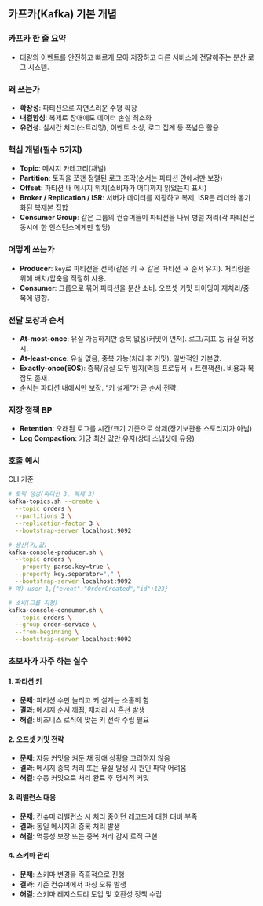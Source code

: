 ## 카프카(Kafka) 기본 개념

### 카프카 한 줄 요약

- 대량의 이벤트를 안전하고 빠르게 모아 저장하고 다른 서비스에 전달해주는 분산 로그 시스템.

### 왜 쓰는가

- **확장성**: 파티션으로 자연스러운 수평 확장
- **내결함성**: 복제로 장애에도 데이터 손실 최소화
- **유연성**: 실시간 처리(스트리밍), 이벤트 소싱, 로그 집계 등 폭넓은 활용

### 핵심 개념(필수 5가지)

- **Topic**: 메시지 카테고리(채널)
- **Partition**: 토픽을 쪼갠 정렬된 로그 조각(순서는 파티션 안에서만 보장)
- **Offset**: 파티션 내 메시지 위치(소비자가 어디까지 읽었는지 표시)
- **Broker / Replication / ISR**: 서버가 데이터를 저장하고 복제, ISR은 리더와 동기화된 복제본 집합
- **Consumer Group**: 같은 그룹의 컨슈머들이 파티션을 나눠 병렬 처리(각 파티션은 동시에 한 인스턴스에게만 할당)

### 어떻게 쓰는가

- **Producer**: `key`로 파티션을 선택(같은 키 → 같은 파티션 → 순서 유지). 처리량을 위해 배치/압축을 적절히 사용.
- **Consumer**: 그룹으로 묶어 파티션을 분산 소비. 오프셋 커밋 타이밍이 재처리/중복에 영향.

### 전달 보장과 순서

- **At-most-once**: 유실 가능하지만 중복 없음(커밋이 먼저). 로그/지표 등 유실 허용 시.
- **At-least-once**: 유실 없음, 중복 가능(처리 후 커밋). 일반적인 기본값.
- **Exactly-once(EOS)**: 중복/유실 모두 방지(멱등 프로듀서 + 트랜잭션). 비용과 복잡도 존재.
- 순서는 파티션 내에서만 보장. “키 설계”가 곧 순서 전략.

### 저장 정책 BP

- **Retention**: 오래된 로그를 시간/크기 기준으로 삭제(장기보관용 스토리지가 아님)
- **Log Compaction**: 키당 최신 값만 유지(상태 스냅샷에 유용)

### 호출 예시

CLI 기준

```bash
# 토픽 생성(파티션 3, 복제 3)
kafka-topics.sh --create \
  --topic orders \
  --partitions 3 \
  --replication-factor 3 \
  --bootstrap-server localhost:9092

# 생산(키,값)
kafka-console-producer.sh \
  --topic orders \
  --property parse.key=true \
  --property key.separator="," \
  --bootstrap-server localhost:9092
# 예) user-1,{"event":"OrderCreated","id":123}

# 소비(그룹 지정)
kafka-console-consumer.sh \
  --topic orders \
  --group order-service \
  --from-beginning \
  --bootstrap-server localhost:9092
```

### 초보자가 자주 하는 실수

#### 1. 파티션 키

- **문제**: 파티션 수만 늘리고 키 설계는 소홀히 함
- **결과**: 메시지 순서 깨짐, 재처리 시 혼선 발생
- **해결**: 비즈니스 로직에 맞는 키 전략 수립 필요

#### 2. 오프셋 커밋 전략

- **문제**: 자동 커밋을 켜둔 채 장애 상황을 고려하지 않음
- **결과**: 메시지 중복 처리 또는 유실 발생 시 원인 파악 어려움
- **해결**: 수동 커밋으로 처리 완료 후 명시적 커밋

#### 3. 리밸런스 대응

- **문제**: 컨슈머 리밸런스 시 처리 중이던 레코드에 대한 대비 부족
- **결과**: 동일 메시지의 중복 처리 발생
- **해결**: 멱등성 보장 또는 중복 처리 감지 로직 구현

#### 4. 스키마 관리

- **문제**: 스키마 변경을 즉흥적으로 진행
- **결과**: 기존 컨슈머에서 파싱 오류 발생
- **해결**: 스키마 레지스트리 도입 및 호환성 정책 수립
